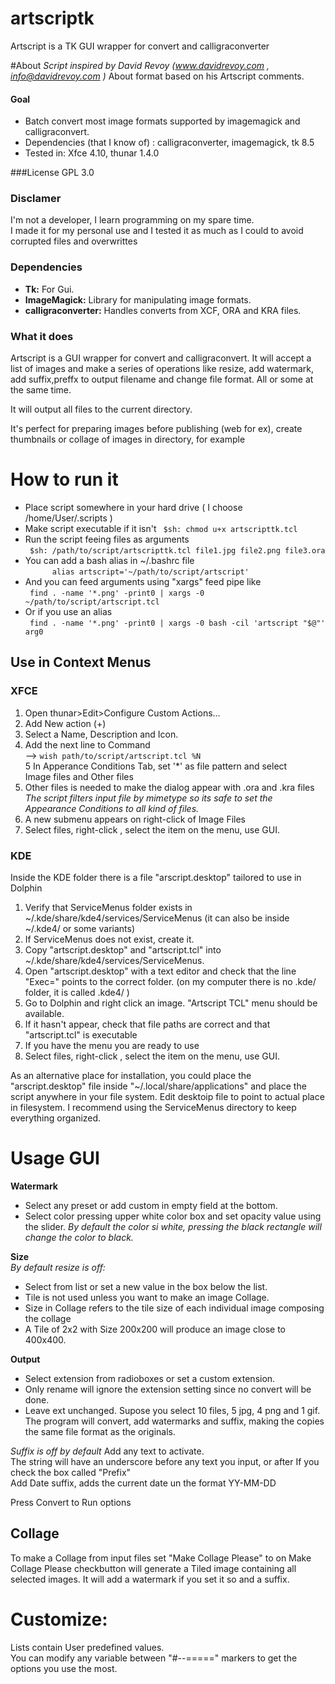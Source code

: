 artscriptk
==========

Artscript is a TK GUI wrapper for convert and calligraconverter

#About
*Script inspired by David Revoy (www.davidrevoy.com , info@davidrevoy.com )*
About format based on his Artscript comments.

#### Goal
- Batch convert most image formats supported by imagemagick and calligraconvert.
- Dependencies (that I know of) : calligraconverter, imagemagick, tk 8.5
- Tested in: Xfce 4.10, thunar 1.4.0

###License
GPL 3.0
### Disclamer

I'm not a developer, I learn programming on my spare time.  
I made it for my personal use and I tested it as much as I could to avoid corrupted files and overwrittes
 

### Dependencies

- **Tk:** For Gui.  
- **ImageMagick:** Library for manipulating image formats.  
- **calligraconverter:** Handles converts from XCF, ORA and KRA files.  


### What it does
Artscript is a GUI wrapper for convert and calligraconvert.
It will accept a list of images and make a series of operations like resize, add watermark, add suffix,preffx to output filename and change file format. All or some at the same time.

It will output all files to the current directory.  

It's perfect for preparing images before publishing (web for ex), create thumbnails or collage of images in directory, for example

# How to run it

- Place script somewhere in your hard drive ( I choose /home/User/.scripts )
- Make script executable if it isn't
```  $sh: chmod u+x artscripttk.tcl ```
- Run the script feeing files as arguments  
```	$sh: /path/to/script/artscripttk.tcl file1.jpg file2.png file3.ora```
- You can add a bash alias in ~/.bashrc file  
```      alias artscript='~/path/to/script/artscript'```
- And you can feed arguments using "xargs" feed pipe like  
```	find . -name '*.png' -print0 | xargs -0 ~/path/to/script/artscript.tcl```
- Or if you use an alias  
```	find . -name '*.png' -print0 | xargs -0 bash -cil 'artscript "$@"' arg0```
	
## Use in Context Menus

### XFCE

1. Open thunar>Edit>Configure Custom Actions...  
2. Add New action (+)  
3. Select a Name, Description and Icon.  
4. Add the next line to Command  
     --> ```wish path/to/script/artscript.tcl %N```  
5 In Apperance Conditions Tab, set '*' as file pattern and select  
     Image files and Other files
6. Other files is needed to make the dialog appear with .ora and .kra files  
*The script filters input file by mimetype so its safe to set the Appearance Conditions to all kind of files.*
7. A new submenu appears on right-click of Image Files
8. Select files, right-click , select the item on the menu, use GUI.

### KDE
Inside the KDE folder there is a file "arscript.desktop" tailored to use in Dolphin

1. Verify that ServiceMenus folder exists in ~/.kde/share/kde4/services/ServiceMenus (it can also be inside ~/.kde4/ or some variants) 
2. If ServiceMenus does not exist, create it.  
3. Copy "artscript.desktop" and "artscript.tcl" into ~/.kde/share/kde4/services/ServiceMenus. 
4. Open "artscript.desktop" with a text editor and check that the line "Exec=" points to the correct folder. (on my computer there is no .kde/ folder, it is called .kde4/ )
5. Go to Dolphin and right click an image. "Artscript TCL" menu should be available.
6. If it hasn't appear, check that file paths are correct and that "artscript.tcl" is executable
7. If you have the menu you are ready to use
8. Select files, right-click , select the item on the menu, use GUI.

As an alternative place for installation, you could place the "arscript.desktop" file inside "~/.local/share/applications" and place the script anywhere in your file system. Edit desktoip file to point to actual place in filesystem. I recommend using the ServiceMenus directory to keep everything organized.


# Usage GUI
**Watermark** 
- Select any preset or add custom in empty field at the bottom.
- Select color pressing upper white color box and set opacity value using the slider. *By default the color si white, pressing the black rectangle will change the color to black.*

**Size**  
*By default resize is off:*
- Select from list or set a new value in the box below the list.
- Tile is not used unless you want to make an image Collage.
- Size in Collage refers to the tile size of each individual image composing the collage
- A Tile of 2x2 with Size 200x200 will produce an image close to 400x400.

**Output**  
- Select extension from radioboxes or set a custom extension.
- Only rename will ignore the extension setting since no convert will be done.
-  Leave ext unchanged. Supose you select 10 files, 5 jpg, 4 png and 1 gif. The program will convert, add watermarks and suffix, making the copies the same file format as the originals.
  
*Suffix is off by default*
Add any text to activate.  
The string will have an underscore before any text you input, or after If you check the box called "Prefix"  
Add Date suffix, adds the current date un the format YY-MM-DD  

Press Convert to Run options

## Collage
To make a Collage from input files set "Make Collage Please" to on
Make Collage Please checkbutton will generate a Tiled image containing all selected images. It will add a watermark if you set it so and a suffix.


# Customize:  
Lists contain User predefined values.  
You can modify any variable between "#--=====" markers to get the options you use the most.  


